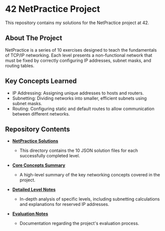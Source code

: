 # 42 NetPractice Project

This repository contains my solutions for the NetPractice project at 42.

## About The Project

NetPractice is a series of 10 exercises designed to teach the fundamentals of TCP/IP networking. Each level presents a non-functional network that must be fixed by correctly configuring IP addresses, subnet masks, and routing tables.

## Key Concepts Learned

- IP Addressing: Assigning unique addresses to hosts and routers.
- Subnetting: Dividing networks into smaller, efficient subnets using subnet masks.
- Routing: Configuring static and default routes to allow communication between different networks.

## Repository Contents

* [**NetPractice Solutions**](./NetPractice/)
	* This directory contains the 10 JSON solution files for each successfully completed level.

* [**Core Concepts Summary**](./docs_summary.md)
	* A high-level summary of the key networking concepts covered in the project.

* [**Detailed Level Notes**](./docs_exercise_notes.md)
	* In-depth analysis of specific levels, including subnetting calculations and explanations for reserved IP addresses.

* [**Evaluation Notes**](./docs_evaluation.md)
	* Documentation regarding the project's evaluation process.
